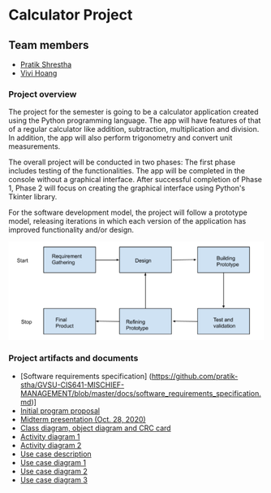 # Calculator Project

## Team members
* [Pratik Shrestha](https://github.com/pratik-stha/)
* [Vivi Hoang](https://vivi-hoang.github.io/)

### Project overview
The project for the semester is going to be a calculator application created using the Python programming language. The app will have features of that of a regular calculator like addition, subtraction, multiplication and division. In addition, the app will also perform trigonometry and convert unit measurements.

The overall project will be conducted in two phases: The first phase includes testing of the functionalities. The app will be completed in the console without a graphical interface. After successful completion of Phase 1, Phase 2 will focus on creating the graphical interface using Python's Tkinter library.

For the software development model, the project will follow a prototype model, releasing iterations in which each version of the application has improved functionality and/or design.

![Prototype model](https://raw.githubusercontent.com/pratik-stha/GVSU-CIS641-MISCHIEF-MANAGEMENT/master/docs/Block%20Diagram.PNG)

### Project artifacts and documents
* [Software requirements specification] (https://github.com/pratik-stha/GVSU-CIS641-MISCHIEF-MANAGEMENT/blob/master/docs/software_requirements_specification.md)]
* [Initial program proposal](https://github.com/pratik-stha/GVSU-CIS641-MISCHIEF-MANAGEMENT/blob/master/docs/Project%20Proposal.md)
* [Midterm presentation (Oct. 28, 2020)](https://github.com/pratik-stha/GVSU-CIS641-MISCHIEF-MANAGEMENT/blob/master/docs/midterm-presentation.pdf)
* [Class diagram, object diagram and CRC card](https://github.com/pratik-stha/GVSU-CIS641-MISCHIEF-MANAGEMENT/blob/master/artifacts/structural-models/Class%20diagram.pdf)
* [Activity diagram 1](https://github.com/pratik-stha/GVSU-CIS641-MISCHIEF-MANAGEMENT/blob/master/artifacts/functional-models/Activity%20Diagram%201.pdf)
* [Activity diagram 2](https://github.com/pratik-stha/GVSU-CIS641-MISCHIEF-MANAGEMENT/blob/master/artifacts/functional-models/Activity%20Diagram%202.pdf)
* [Use case description](https://github.com/pratik-stha/GVSU-CIS641-MISCHIEF-MANAGEMENT/blob/master/artifacts/functional-models/use-case-description1.md)
* [Use case diagram 1](https://github.com/pratik-stha/GVSU-CIS641-MISCHIEF-MANAGEMENT/blob/master/artifacts/functional-models/use-case-diagram1-calculator-system.png)
* [Use case diagram 2](https://github.com/pratik-stha/GVSU-CIS641-MISCHIEF-MANAGEMENT/blob/master/artifacts/functional-models/use-case-diagram2-graphic-interface.png)
* [Use case diagram 3](https://github.com/pratik-stha/GVSU-CIS641-MISCHIEF-MANAGEMENT/blob/master/artifacts/functional-models/use-case-diagram3-unit-conversion.png)

